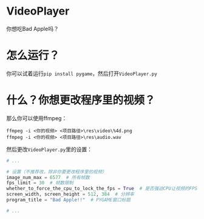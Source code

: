 # VideoPlayer
你想吃Bad Apple吗？
# 怎么运行？
你可以试着运行```pip install pygame```，然后打开```VideoPlayer.py```
# 什么？你想更改程序里的视频？
那么你可以使用ffmpeg：
```
ffmpeg -i <你的视频> <项目路径>\res\video\%4d.png
ffmpeg -i <你的视频> <项目路径>\res\audio.wav
```
然后更改```VideoPlayer.py```里的设置：
```python
# ...

# 设置（不推荐改，除非你要更改程序里的视频）
image_num_max = 6577  # 所有帧数
fps_limit = 30  # 帧数限制
whether_to_force_the_cpu_to_lock_the_fps = True  # 是否强迫CPU让视频的FPS定在帧数限制的数值
screen_width, screen_height = 512, 384  # 分辨率
program_title = "Bad Apple!!"  # PYGAME窗口标题

# ...
```
